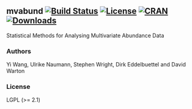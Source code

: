 ## mvabund [![Build Status](https://travis-ci.org/aliceyiwang/mvabund.svg)](https://travis-ci.org/aliceyiwang/mvabund) [![License](http://img.shields.io/badge/license-LGPL%20%28%3E=%202.1%29-brightgreen.svg?style=flat)](http://www.gnu.org/licenses/gpl-2.0.html) [![CRAN](http://www.r-pkg.org/badges/version/mvabund)](http://cran.rstudio.com/package=mvabund) [![Downloads](http://cranlogs.r-pkg.org/badges/mvabund?color=brightgreen)](http://www.r-pkg.org/pkg/mvabund)

Statistical Methods for Analysing Multivariate Abundance Data

### Authors

Yi Wang, Ulrike Naumann, Stephen Wright, Dirk Eddelbuettel and David Warton

### License

LGPL (>= 2.1)

